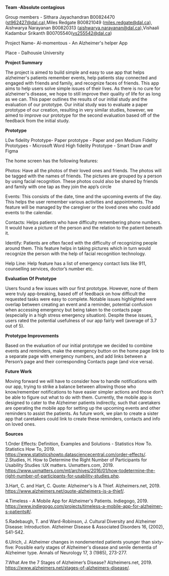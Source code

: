 **Team -Absolute contagious**

Group members - Sithara Jayachandran B00824470 (st962427@dal.ca),Miles Redgate B00821049 (miles.redgate@dal.ca), Aishwarya Narayanan B00820313 (aishwarya.narayanan@dal.ca),Vishaali Kadambur Srikanth B00705540(vs255542@dal.ca)

Project Name- Al-momentous  - An Alzheimer's helper App


Place  - Dalhousie University


**Project Summary**

The project is aimed to build simple and easy to use app that helps alzheimer's patients remember events,
help patients stay connected and engaged with friends and family, and recognize faces of friends.
This app aims to help users solve simple issues of their lives. As there is no cure for alzheimer's
disease, we hope to still improve their quality of life for as long as we can.
This paper outlines the results of our initial study and the evaluation of our prototype. Our initial study
was to evaluate a paper prototype of our creation, resulting in very similar studies, however, we
aimed to improve our prototype for the second evaluation based off of the feedback from the initial
study.


**Prototype**

L0w fidelity Prototype- Paper prototype - Paper and pen
Medium Fidelity Prototypes - Microsoft Word
High fidelity Prototype - Smart Draw  andf Figma

The home screen has the following features:

Photos: Have all the photos of their loved ones and friends. The photos will be tagged with the
names of friends. The pictures are grouped by a person by using facial recognition. These
photos could also be shared by friends and family with one tap as they join the app’s circle

Events: This consists of the date, time and the upcoming events of the day. This helps the user
remember various activities and appointments. The feature will be managed by the caregiver
or the loved ones who could add events to the calendar.

Contacts: Helps patients who have difficulty remembering phone numbers. It would have a
picture of the person and the relation to the patient beneath it.

Identify: Patients are often faced with the difficulty of recognizing people around them. This
feature helps in taking pictures which in turn would recognize the person with the help of facial
recognition technology.

Help Line: Help feature has a list of emergency contact lists like 911, counselling services,
doctor’s number etc.


**Evaluation Of Prototype**

Users found a few issues with our first prototype. However,
none of them were truly app-breaking, based off of feedback
on how difficult the requested tasks were easy to complete.
Notable issues highlighted were overlap between creating an
event and a reminder, potential confusion when accessing
emergency but being taken to the contacts page (especially
in a high stress emergency situation). Despite these issues,
users rated the potential usefulness of our app fairly well
(average of 3.7 out of 5).

**Prototype Improvements**

Based on the evaluation of our initial prototype we decided
to  combine events and reminders, make the emergency button on the home page
link to a separate page with emergency numbers, and add
links between a Person’s page and their corresponding
Contacts page (and vice versa).



**Future Work**

Moving forward we will have to consider how to handle
notifications with our app, trying to strike a balance
between allowing those who know/remember
notifications to have easier simpler actions and those don’t
be able to figure out what to do with them. Currently, the
mobile app is designed to cater to the Alzheimer patients
indirectly, such that caretakers are operating the mobile
app for setting up the upcoming events and other
reminders to assist the patients. As future work, we plan
to create a sister app that caretakers could link to create
these reminders, contacts and info on loved ones.

**Sources**

1.Order Effects: Definition, Examples and Solutions - Statistics How To. Statistics How To,
2019. https://www.statisticshowto.datasciencecentral.com/order-effects/.
2.Studies, H. How to Determine the Right Number of Participants for Usability Studies :UX
matters. Uxmatters.com, 2019. https://www.uxmatters.com/mt/archives/2016/01/how-todetermine-the-right-number-of-participants-for-usability-studies.php.

3.Hart, C. and Hart, C. Quote: Alzheimer's Is A Thief. Alzheimers.net, 2019.
https://www.alzheimers.net/quote-alzheimers-is-a-thief/.

4.Timeless - A Mobile App for Alzheimer's Patients. Indiegogo, 2019.
https://www.indiegogo.com/projects/timeless-a-mobile-app-for-alzheimer-s-patients#/.

5.Radebaugh, T. and Ward-Robinson, J. Cultural Diversity and Alzheimer Disease:
Introduction. Alzheimer Disease & Associated Disorders 16, (2002), S41-S42.

6.Ulrich, J. Alzheimer changes in nondemented patients younger than sixty-five: Possible early
stages of Alzheimer's disease and senile dementia of Alzheimer type. Annals of Neurology 17,
3 (1985), 273-277.

7.What Are the 7 Stages of Alzheimer’s Disease? Alzheimers.net, 2019.
https://www.alzheimers.net/stages-of-alzheimers-disease/.









